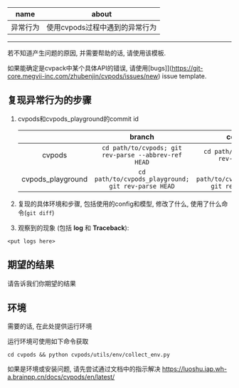 |name|about|
|:-:|:-:|
|异常行为|使用cvpods过程中遇到的异常行为|

---

若不知道产生问题的原因, 并需要帮助的话, 请使用该模板.

如果能确定是cvpack中某个具体API的错误, 请使用[bugs]](https://git-core.megvii-inc.com/zhubenjin/cvpods/issues/new) issue template.

## 复现异常行为的步骤

1. cvpods和cvpods_playground的commit id

   ||branch|commit id|
   |:-:|:-:|:-:|
   |cvpods|`cd path/to/cvpods; git rev-parse --abbrev-ref HEAD`|`cd path/to/cvpods; git rev-parse HEAD`|
   |cvpods_playground|`cd path/to/cvpods_playground; git rev-parse HEAD`|`cd path/to/cvpods_playground; git rev-parse HEAD`|
2. 复现的具体环境和步骤, 包括使用的config和模型, 修改了什么, 使用了什么命令(`git diff`)

3. 观察到的现象 (包括 **log** 和 **Traceback**):
```
<put logs here>
```

## 期望的结果

请告诉我们你期望的结果

## 环境

需要的话, 在此处提供运行环境

运行环境可使用如下命令获取
```
cd cvpods && python cvpods/utils/env/collect_env.py
```

如果是环境或安装问题, 请先尝试通过文档中的指示解决
https://luoshu.iap.wh-a.brainpp.cn/docs/cvpods/en/latest/
